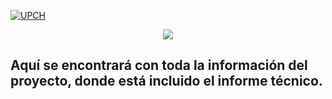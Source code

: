[![UPCH](https://img.shields.io/badge/UPCH-%20-101010?style=for-the-badge&logo=universities&logoColor=white&labelColor=FFD700)](https://www.cayetano.edu.pe/)

<p align="center">
  <a href="https://github.com/DenverCoder1/readme-typing-svg">
    <img src="https://readme-typing-svg.herokuapp.com?font=Time+New+Roman&color=F1C40F&size=25&center=true&vCenter=true&width=600&height=100&lines=UNIVERSIDAD+PERUANA+CAYETANO+HEREDIA">
  </a>
</p>


## Aquí se encontrará con toda la información del proyecto, donde está incluido el informe técnico.
